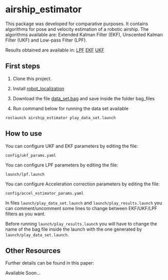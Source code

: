 # airship_estimator

This package was developed for comparative purposes. It contains algorithms for pose and velocity estimation of a robotic airship. The algorithms available are: Extended Kalman Filter (EKF), Unscented Kalman Filter (UKF) and Low-pass Filter (LPF).

Results obtained are available in:
[LPF](https://youtu.be/VL5dvCyOZwY)
[EKF](https://youtu.be/jaATwV0rG30)
[UKF](https://youtu.be/B26xaKtAyWo)

## First steps

1. Clone this project.

2. Install [robot_localization](https://wiki.ros.org/robot_localization) 

3. Download the file [data_set.bag](https://www.dropbox.com/s/abjkcnbxy7qy39h/data_set.bag?dl=0) and save inside the folder bag_files

4. Run command below for running the data set available
```
roslaunch airship_estimator play_data_set.launch
```
## How to use

You can configure UKF and EKF parameters by editing the file:
```
config/ukf_params.yaml
```
You can configure LPF parameters by editing the file:
```
launch/lpf.launch
```
You can configure Acceleration correction parameters by editing the file:
```
config/accel_estimator_params.yaml
```

In files ```launch/play_data_set.launch``` and ```launch/play_results.launch``` you can comment/uncomment some lines to change between EKF/UKF/LPF filters as you want.

Before running ```launch/play_results.launch``` you will have to change the name of the bag file inside the launch with the one generated by ```launch/play_data_set.launch```.

## Other Resources
Further details can be found in this paper:

Available Soon...
